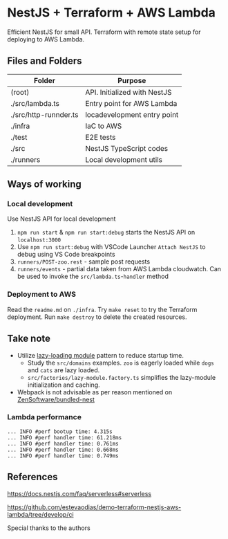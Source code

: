 # NestJS + Terraform + AWS Lambda

Efficient NestJS for small API. Terraform with remote state setup for deploying to AWS Lambda.

## Files and Folders

| Folder                | Purpose                      |
| --------------------- | ---------------------------- |
| (root)                | API. Initialized with NestJS |
| ./src/lambda.ts       | Entry point for AWS Lambda   |
| ./src/http-runnder.ts | locadevelopment entry point  |
| ./infra               | IaC to AWS                   |
| ./test                | E2E tests                    |
| ./src                 | NestJS TypeScript codes      |
| ./runners             | Local development utils      |

## Ways of working

### Local development

Use NestJS API for local development

1.  `npm run start` & `npm run start:debug` starts the NestJS API on `localhost:3000`
2.  Use `npm run start:debug` with VSCode Launcher `Attach NestJS` to debug using VS Code breakpoints
3.  `runners/POST-zoo.rest` - sample post requests
4.  `runners/events` - partial data taken from AWS Lambda cloudwatch. Can be used to invoke the `src/lambda.ts`-`handler` method

### Deployment to AWS

Read the `readme.md` on `./infra`. Try `make reset` to try the Terraform deployment. Run `make destroy` to delete the created resources.

## Take note

- Utilize [lazy-loading module](https://docs.nestjs.com/fundamentals/lazy-loading-modules) pattern to reduce startup time.
  - Study the `src/domains` examples. `zoo` is eagerly loaded while `dogs` and `cats` are lazy loaded.
  - `src/factories/lazy-module.factory.ts` simplifies the lazy-module initialization and caching.
- Webpack is not advisable as per reason mentioned on [ZenSoftware/bundled-nest](https://github.com/ZenSoftware/bundled-nest#-now-archived-for-historical-reference-)

### Lambda performance

```log
... INFO #perf bootup time: 4.315s
... INFO #perf handler time: 61.218ms
... INFO #perf handler time: 0.761ms
... INFO #perf handler time: 0.668ms
... INFO #perf handler time: 0.749ms
```

## References

https://docs.nestjs.com/faq/serverless#serverless

https://github.com/estevaodias/demo-terraform-nestjs-aws-lambda/tree/develop/ci

Special thanks to the authors
